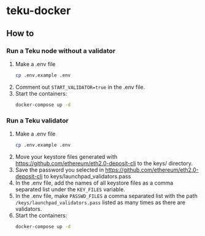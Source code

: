 # teku-docker

## How to
### Run a Teku node without a validator

1. Make a .env file
   ```bash
   cp .env.example .env
   ```
1. Comment out `START_VALIDATOR=true` in the .env file.
1. Start the containers:
   ```bash
   docker-compose up -d
   ```

### Run a Teku validator

1. Make a .env file
   ```bash
   cp .env.example .env
   ```
1. Move your keystore files generated with https://github.com/ethereum/eth2.0-deposit-cli to the keys/ directory.
1. Save the password you selected in https://github.com/ethereum/eth2.0-deposit-cli to keys/launchpad_validators.pass
1. In the .env file, add the names of all keystore files as a comma separated list under the `KEY_FILES` variable.
1. In the .env file, make `PASSWD_FILES` a comma separated list with the path `/keys/launchpad_validators.pass` listed as many times as there are validators.
1. Start the containers:
   ```bash
   docker-compose up -d
   ```
